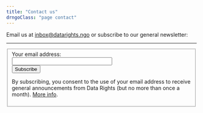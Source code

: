 ```yaml
---
title: "Contact us"
drngoClass: "page contact"
---
```


<section class="intro">
Email us at <a href="mailto:inbox@datarights.ngo">inbox@datarights.ngo</a> or subscribe to our general newsletter:
</section>
<hr>
<div class="receive-announcements">
<form class="bold_label" action="https://datarights.hosted.phplist.com/lists/?p=subscribe&id=1" method="post" target="_blank">
<fieldset>
    <label for="email">Your email address:</label><br>
    <input type="email" name="email" size="30"><br>
    <button type="submit">Subscribe</button>
    <p class="privacy-policy-short">
    By subscribing, you consent to the use of your email address to receive general announcements from Data Rights (but no more than once a month). <a href="/info/data-policy/announcements/">More info</a>.
    </p>
</fieldset>
</form>
</div>
